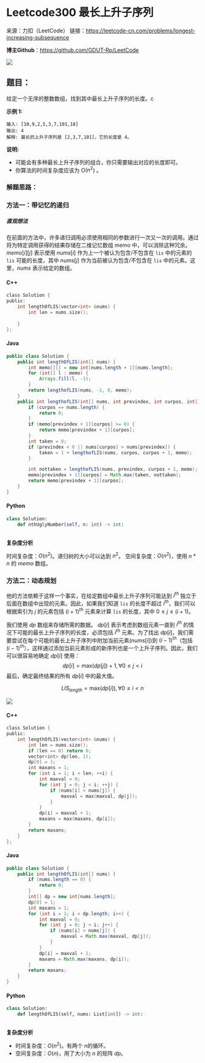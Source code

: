 # Leetcode300 最长上升子序列

来源：力扣（LeetCode）
链接：https://leetcode-cn.com/problems/longest-increasing-subsequence



**博主Github**：<https://github.com/GDUT-Rp/LeetCode>

![](https://img-blog.csdnimg.cn/20190716111029424.png?x-oss-process=image/watermark,type_ZmFuZ3poZW5naGVpdGk,shadow_10,text_aHR0cHM6Ly9ibG9nLmNzZG4ubmV0L3dlaXhpbl80MTczODAzMA==,size_16,color_FFFFFF,t_70)

## 题目：

给定一个无序的整数数组，找到其中最长上升子序列的长度。c



**示例 1:**

```
输入: [10,9,2,5,3,7,101,18]
输出: 4 
解释: 最长的上升子序列是 [2,3,7,101]，它的长度是 4。
```

**说明:**

- 可能会有多种最长上升子序列的组合，你只需要输出对应的长度即可。
- 你算法的时间复杂度应该为 O($n^2$) 。



### 解题思路：





### 方法一：带记忆的递归

##### 直观想法

在前面的方法中，许多递归调用必须使用相同的参数进行一次又一次的调用。通过将为特定调用获得的结果存储在二维记忆数组 memo 中，可以消除这种冗余。$memo[i][j]$ 表示使用 $nums[i]$ 作为上一个被认为包含/不包含在 `lis` 中的元素的 `lis` 可能的长度，其中 $nums[j]$ 作为当前被认为包含/不包含在 `lis` 中的元素。这里，$nums$ 表示给定的数组。



#### C++

```c
class Solution {
public:
    int lengthOfLIS(vector<int> &nums) {
        int len = nums.size();
        
    }
};
```



#### Java

```java
public class Solution {
    public int lengthOfLIS(int[] nums) {
        int memo[][] = new int[nums.length + 1][nums.length];
        for (int[] l : memo) {
            Arrays.fill(l, -1);
        }
        return lengthofLIS(nums, -1, 0, memo);
    }
    public int lengthofLIS(int[] nums, int previndex, int curpos, int[][] memo) {
        if (curpos == nums.length) {
            return 0;
        }
        if (memo[previndex + 1][curpos] >= 0) {
            return memo[previndex + 1][curpos];
        }
        int taken = 0;
        if (previndex < 0 || nums[curpos] > nums[previndex]) {
            taken = 1 + lengthofLIS(nums, curpos, curpos + 1, memo);
        }

        int nottaken = lengthofLIS(nums, previndex, curpos + 1, memo);
        memo[previndex + 1][curpos] = Math.max(taken, nottaken);
        return memo[previndex + 1][curpos];
    }
}
```



#### Python

```python
class Solution:
    def nthUglyNumber(self, n: int) -> int:
        
```



**复杂度分析**

时间复杂度：$O(n^2)$。递归树的大小可以达到 $n^2$。
空间复杂度：$O(n^2)$，使用 $n*n$ 的 $memo$ 数组。



### 方法二：动态规划

他的方法依赖于这样一个事实，在给定数组中最长上升子序列可能达到 $i^{th}$
  独立于后面在数组中出现的元素。因此，如果我们知道 `lis` 的长度不超过 $i^{th}$，我们可以根据索引为 $j$ 的元素包括 $(i+1)^{th}$ 元素来计算 `lis` 的长度，其中 $0\leq j\leq (i + 1)$。

我们使用 $dp$ 数组来存储所需的数据。 $dp[i]$ 表示考虑到数组元素一直到 $i^{th}$ 的情况下可能的最长上升子序列的长度，必须包括 $i^{th}$ 元素。为了找出 $dp[i]$，我们需要尝试在每个可能的最长上升子序列中附加当前元素$(nums[i])$到 $(i-1)^{th}$（包括 $(i-1)^{th}$），这样通过添加当前元素形成的新序列也是一个上升子序列。因此，我们可以很容易地确定 $dp[i]$ 使用：
$$
dp[i] = \text{max}(dp[j]) + 1, \forall 0\leq j < i
$$
最后，确定最终结果的所有 $dp[i]$ 中的最大值。

$$
LIS_{length}= \text{max}(dp[i]), \forall 0\leq i < n
$$

![](https://pic.leetcode-cn.com/Figures/300_LISSlide7.PNG)

#### C++

```c
class Solution {
public:
    int lengthOfLIS(vector<int> &nums) {
        int len = nums.size();
        if (len == 0) return 0;
        vector<int> dp(len, 1);
        dp[0] = 1;
        int maxans = 1;
        for (int i = 1; i < len; ++i) {
            int maxval = 0;
            for (int j = 0; j < i; ++j) {
                if (nums[i] > nums[j]) {
                    maxval = max(maxval, dp[j]);
                }
            }
            dp[i] = maxval + 1;
            maxans = max(maxans, dp[i]);
        }
        return maxans;
    }
};
```



#### Java

```java
public class Solution {
    public int lengthOfLIS(int[] nums) {
        if (nums.length == 0) {
            return 0;
        }
        int[] dp = new int[nums.length];
        dp[0] = 1;
        int maxans = 1;
        for (int i = 1; i < dp.length; i++) {
            int maxval = 0;
            for (int j = 0; j < i; j++) {
                if (nums[i] > nums[j]) {
                    maxval = Math.max(maxval, dp[j]);
                }
            }
            dp[i] = maxval + 1;
            maxans = Math.max(maxans, dp[i]);
        }
        return maxans;
    }
}
```



#### Python

```python
class Solution:
    def lengthOfLIS(self, nums: List[int]) -> int:
        
```



**复杂度分析**

- 时间复杂度：$O(n^2)$。有两个 $n$的循环。
- 空间复杂度：$O(n)$，用了大小为 $n$ 的矩阵 $dp$。